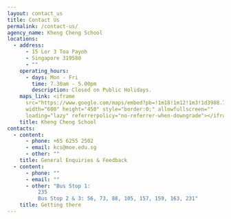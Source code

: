 ```yaml
---
layout: contact_us
title: Contact Us
permalink: /contact-us/
agency_name: Kheng Cheng School
locations:
  - address:
      - 15 Lor 3 Toa Payoh
      - Singapore 319580
      - ""
    operating_hours:
      - days: Mon - Fri
        time: 7.30am - 5.00pm
        description: Closed on Public Holidays.
    maps_link: <iframe
      src="https://www.google.com/maps/embed?pb=!1m18!1m12!1m3!1d3988.7310278039254!2d103.84560681379264!3d1.3376550619894767!2m3!1f0!2f0!3f0!3m2!1i1024!2i768!4f13.1!3m3!1m2!1s0x31da1768f95a87a7%3A0x22e1d3f25dab8af!2sKheng%20Cheng%20School%20(KCS)!5e0!3m2!1sen!2sus!4v1676123835002!5m2!1sen!2sus"
      width="600" height="450" style="border:0;" allowfullscreen=""
      loading="lazy" referrerpolicy="no-referrer-when-downgrade"></iframe>
    title: Kheng Cheng School
contacts:
  - content:
      - phone: +65 6255 2502
      - email: kcs@moe.edu.sg
      - other: ""
    title: General Enquiries & Feedback
  - content:
      - phone: ""
      - email: ""
      - other: "Bus Stop 1:
          235                                                                          \
          Bus Stop 2 & 3: 56, 73, 88, 105, 157, 159, 163, 231"
    title: Getting there
---
```

